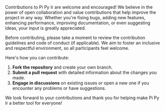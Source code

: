 Contributions to Pi Py Ir are welcome and encouraged! We believe in the power of open collaboration and value contributions that help improve the project in any way. Whether you're fixing bugs, adding new features, enhancing performance, improving documentation, or even suggesting ideas, your input is greatly appreciated.

Before contributing, please take a moment to review the contribution guidelines and code of conduct (if applicable). We aim to foster an inclusive and respectful environment, so all participants feel welcome.

Here's how you can contribute:
1. **Fork the repository** and create your own branch.
2. **Submit a pull request** with detailed information about the changes you made.
3. **Engage in discussions** on existing issues or open a new one if you encounter any problems or have suggestions.

We look forward to your contributions and thank you for helping make Pi Py Ir a better tool for everyone!
